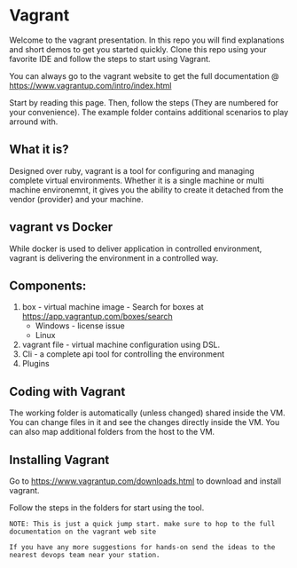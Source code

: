 # Vagrant #

Welcome to the vagrant presentation. In this repo you will find explanations and short demos to get you started quickly.
Clone this repo using your favorite IDE and follow the steps to start using Vagrant. 

You can always go to the vagrant website to get the full documentation @ https://www.vagrantup.com/intro/index.html

Start by reading this page. Then, follow the steps (They are numbered for your convenience).
The example folder contains additional scenarios to play arround with.

## What it is?
Designed over ruby, vagrant is a tool for configuring and managing complete virtual environments. Whether it is a single machine or multi machine environemnt,
it gives you the ability to create it detached from the vendor (provider) and your machine.

## vagrant vs Docker
While docker is used to deliver application in controlled environment, vagrant is delivering the environment in a controlled way.

## Components:
1. box - virtual machine image - Search for boxes at https://app.vagrantup.com/boxes/search
    * Windows - license issue
    * Linux
2. vagrant file - virtual machine configuration using DSL.
3. Cli - a complete api tool for controlling the environment
4. Plugins

## Coding with Vagrant ##
The working folder is automatically (unless changed) shared inside the VM. You can change files in it and see the changes directly inside the VM.
You can also map additional folders from the host to the VM.

## Installing Vagrant ##
Go to https://www.vagrantup.com/downloads.html to download and install vagrant.

Follow the steps in the folders for start using the tool.

```NOTE: This is just a quick jump start. make sure to hop to the full documentation on the vagrant web site```

``If you have any more suggestions for hands-on send the ideas to the nearest devops team near your station.``
